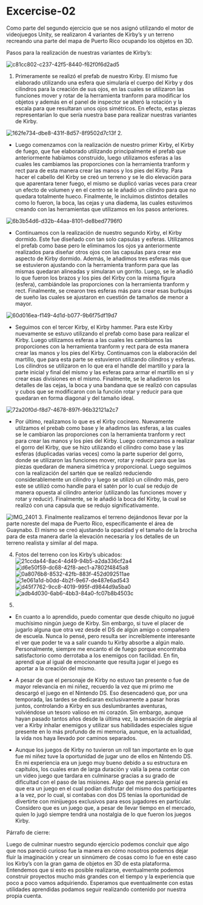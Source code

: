 # Excercise-02

Como parte del segundo ejercicio que se nos asignó utilizando el motor de videojuegos Unity, se realizaron 4 variantes de Kirby’s y un terreno recreando una parte del mapa de Puerto Rico ocupando los objetos en 3D. 

Pasos para la realización de nuestras variantes de Kirby’s:

![c81cc802-c237-42f5-8440-f62f0f6d2ad5](https://github.com/krivera65/Excercise-02/assets/143332773/11934572-6832-41eb-998f-f707f59320dd)
1. Primeramente se realizó el prefab de nuestro Kirby. El mismo fue elaborado utilizando una esfera que simularía el cuerpo del Kirby y dos cilindros para la creación de sus ojos, en las cuales se utilizaron las funciones mover y rotar de la herramienta tranform para modificar los objetos y además en el panel de inspector se alteró la rotación y la escala para que resultaran unos ojos simétricos. En efecto, estas piezas representarían lo que sería nuestra base para realizar nuestras variantes de Kirby.
   
![162fe734-dbe8-431f-8d57-8f9502d7c13f](https://github.com/krivera65/Excercise-02/assets/143332773/559de970-65e8-4140-8e67-f9ab76279073)
2.
-	Luego comenzamos con la realización de nuestro primer Kirby, el Kirby de fuego, que fue elaborado utilizando principalmente el prefab que anteriormente habíamos     construido, luego utilizamos esferas a las cuales les cambiamos las proporciones con la herramienta tranform y rect para de esta manera crear las manos y los pies del Kirby. Para hacer el cabello del Kirby se creó un terreno y se le dio elevación para que aparentara tener fuego, el mismo se duplicó varias veces para crear un efecto de volumen y en el centro se le añadió un cilindro para que no quedara totalmente hueco. Finalmente, le incluimos distintos detalles como lo fueron, la boca, las cejas y una diadema, las cuales estuvimos creando con las herramientas que utilizamos en los pasos anteriores.

![6b3b54d6-d32b-44aa-8101-de8bed7796f0](https://github.com/krivera65/Excercise-02/assets/143332773/ff369318-5fce-43f5-9b16-f7aa2380305b)
-	Continuamos con la realización de nuestro segundo Kirby, el Kirby dormido. Este fue diseñado con tan solo capsulas y esferas. Utilizamos el prefab como base pero le eliminamos los ojos ya anteriormente realizados para diseñar otros ojos con las capsulas para crear ese aspecto de Kirby dormido. Además, le añadimos tres esferas más que se estuvieron ajustando con la herramienta tranform para que las mismas quedaran alineadas y simularan un gorrito. Luego, se le añadió lo que fueron los brazos y los pies del Kirby con la misma figura (esfera), cambiándole las proporciones con la herramienta tranform y rect. Finalmente, se crearon tres esferas más para crear esas burbujas de sueño las cuales se ajustaron en cuestión de tamaños de menor a mayor.

![60d016ea-f149-4d1d-b077-9b6f75df19d7](https://github.com/krivera65/Excercise-02/assets/143332773/0b089c6d-e780-4b54-864d-e7dff0d1f549)
-	Seguimos con el tercer Kirby, el Kirby hammer. Para este Kirby nuevamente se estuvo utilizando el prefab como base para realizar el Kirby. Luego utilizamos esferas a las cuales les cambiamos las proporciones con la herramienta tranform y rect para de esta manera crear las manos y los pies del Kirby. Continuamos con la elaboración del martillo, que para esta parte se estuvieron utilizando cilindros y esferas. Los cilindros se utilizaron en lo que era el handle del martillo y para la parte inicial y final del mismo y las esferas para armar el martillo en sí y crear esas divisiones en el mismo. Finalmente, se le añadieron los detalles de las cejas, la boca y una bandana que se realizó con capsulas y cubos que se modificaron con la función rotar y reducir para que quedaran en forma diagonal y del tamaño ideal.

![72a20f0d-f8d7-4678-897f-96b32121a2c7](https://github.com/krivera65/Excercise-02/assets/143332773/cb776e18-997d-428d-bc73-95b0c1418a67)
-	Por último, realizamos lo que es el Kirby cocinero. Nuevamente utilzamos el prebab como base y le añadimos las esferas, a las cuales se le cambiaron las proporciones con la herramienta tranform y rect para crear las manos y los pies del Kirby. Luego comenzamos a realizar el gorro del Kirby, que se hizo utilizando el cilindro como base y las esferas (duplicadas varias veces) como la parte superior del gorro, donde se utilizaron las funciones mover, rotar y reducir para que las piezas quedaran de manera simétrica y proporcional. Luego seguimos con la realización del sartén que se realizó reduciendo considerablemente un cilindro y luego se utilizó un cilindro más, pero este se utilizó como handle para el satén por lo cual se redujo de manera opuesta al cilindro anterior (utilizando las funciones mover y rotar y reducir). Finalmente, se le añadió la boca del Kirby, la cual se realizó con una capsula que se redujo significativamente.


![IMG_2401](https://github.com/krivera65/Excercise-02/assets/143332773/d5d6dae2-566c-4e50-8403-a8309d94b810)
3.	Finalmente realizamos el terreno dejándonos llevar por la parte noreste del mapa de Puerto Rico, específicamente el área de Guaynabo. El mismo se creó ajustando la opacidad y el tamaño de la brocha para de esta manera darle la elevación necesaria y los detalles de un terreno realista y similar al del mapa.
   
4.	Fotos del terreno con los Kirby’s ubicados:
   ![21ccda44-8ac4-4d49-94b5-a2da336cf2a4](https://github.com/krivera65/Excercise-02/assets/143332773/282f7085-f1a9-447c-bdd3-d44d0727b6d6)
   ![d6e50f59-dc68-42f8-aec1-a7802f4845a8](https://github.com/krivera65/Excercise-02/assets/143332773/ee014fce-d850-488a-9bb8-4773c4cc49ce)
   ![0a8076b8-8532-42fb-883f-452d092511ae](https://github.com/krivera65/Excercise-02/assets/143332773/5cda6fe2-43df-4e6e-9bed-7342f4304e09)
   ![1e061a1d-b0dd-4b2f-9e67-de487e6ad543](https://github.com/krivera65/Excercise-02/assets/143332773/96501aa7-8d6c-4df3-8037-e29affe04677)
   ![d45f7762-9cc8-4019-995f-d9844d9a5ba0](https://github.com/krivera65/Excercise-02/assets/143332773/9fe1361f-a482-4c29-b02a-4f908a103d13)
   ![adb4d030-6ab6-4bb3-84a0-fc07b8b4503c](https://github.com/krivera65/Excercise-02/assets/143332773/f7b49408-4d1d-47f7-8d1a-adfaf84134d7)
   
6.	
-	En cuanto a lo aprendido, puedo comentar que desde chiquito no jugué muchísimo ningún juego de Kirby. Sin embargo, si tuve el placer de jugarlo alguna que otra vez desde el DS de algún amigo o compañero de escuela. Nunca lo pensé, pero resulta ser increíblemente interesante el ver que poder te va a salir cuando tu Kirby absorbe a algún malo. Personalmente, siempre me encanto el de fuego porque encontraba satisfactorio como derrotaba a los enemigos con facilidad. En fin, aprendí que al igual de emocionante que resulta jugar el juego es aportar a la creación del mismo. 
									
-	A pesar de que el personaje de Kirby no estuvo tan presente o fue de mayor relevancia en mi niñez, recuerdo la vez que mi primo me descargó el juego en el Nintendo DS. Eso desencadenó que, por una temporada, las tardes se dedicaran exclusivamente a pasar horas juntos, controlando a Kirby en sus deslumbrantes aventuras, volviéndose un tesoro valioso en mi corazón. Sin embargo, aunque hayan pasado tantos años desde la última vez, la sensación de alegría al ver a Kirby inhalar enemigos y utilizar sus habilidades especiales sigue presente en lo más profundo de mi memoria, aunque, en la actualidad, la vida nos haya llevado por caminos separados.

-	Aunque los juegos de Kirby no tuvieron un roll tan importante en lo que fue mi niñez tuve la oportunidad de jugar uno de ellos en Nintendo DS. En mi experiencia era un juego muy bueno debido a su estructura en capítulos, los cuales eran de larga duración y valía la pena contar con un video juego que tardara en culminarse gracias a su grado de dificultad con el paso de las misiones. Algo que me parecía genial es que era un juego en el cual podían disfrutar del mismo dos participantes a la vez, por lo cual, si contabas con dos DS tenías la oportunidad de divertirte con minijuegos exclusivos para esos jugadores en particular. Considero que es un juego que, a pesar de llevar tiempo en el mercado, quien lo jugó siempre tendrá una nostalgia de lo que fueron los juegos Kirby.
  
Párrafo de cierre:

Luego de culminar nuestro segundo ejercicio podemos concluir que algo que nos pareció curioso fue la manera en cómo nosotros podemos dejar fluir la imaginación y crear un sinnúmero de cosas como lo fue en este caso los Kirby’s con la gran gama de objetos en 3D de esta plataforma. Entendemos que si esto es posible realizarse, eventualmente podemos construir proyectos mucho más grandes con el tiempo y la experiencia que poco a poco vamos adquiriendo. Esperamos que eventualmente con estas utilidades aprendidas podamos seguir realizando contenido por nuestra propia cuenta.
